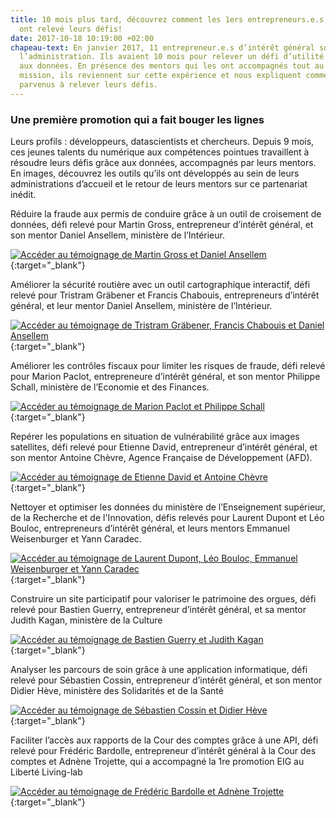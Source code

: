 ```yaml
---
title: 10 mois plus tard, découvrez comment les 1ers entrepreneurs.e.s d'intérêt général
  ont relevé leurs défis!
date: 2017-10-18 10:19:00 +02:00
chapeau-text: En janvier 2017, 11 entrepreneur.e.s d’intérêt général sont entrés dans
  l’administration. Ils avaient 10 mois pour relever un défi d’utilité publique grâce
  aux données. En présence des mentors qui les ont accompagnés tout au long de leur
  mission, ils reviennent sur cette expérience et nous expliquent comment ils sont
  parvenus à relever leurs défis.
---
```


### Une première promotion qui a fait bouger les lignes 

Leurs profils : développeurs, datascientists et chercheurs. Depuis 9 mois, ces jeunes talents du numérique aux compétences pointues travaillent à résoudre leurs défis grâce aux données, accompagnés par leurs mentors. En images, découvrez les outils qu’ils ont développés au sein de leurs administrations d’accueil et le retour de leurs mentors sur ce partenariat inédit.

Réduire la fraude aux permis de conduire grâce à un outil de croisement de données, défi relevé pour Martin Gross, entrepreneur d’intérêt général, et son mentor Daniel Ansellem, ministère de l’Intérieur.

[![Accéder au témoignage de Martin Gross et Daniel Ansellem](/uploads/1.png)](https://www.dailymotion.com/video/x64z3a0 "Accéder au témoignage de Martin Gross et Daniel Ansellem"){:target="_blank"}

Améliorer la sécurité routière avec un outil cartographique interactif, défi relevé pour Tristram Gräbener et Francis Chabouis, entrepreneurs d’intérêt général, et leur mentor Daniel Ansellem, ministère de l’Intérieur.

[![Accéder au témoignage de Tristram Gräbener, Francis Chabouis et Daniel Ansellem](/uploads/2.png)](https://www.dailymotion.com/video/x64z28u "Accéder au témoignage de Tristram Gräbener, Francis Chabouis et Daniel Ansellem"){:target="_blank"}

Améliorer les contrôles fiscaux pour limiter les risques de fraude, défi relevé pour Marion Paclot, entrepreneure d’intérêt général, et son mentor Philippe Schall, ministère de l’Economie et des Finances.

[![Accéder au témoignage de Marion Paclot et Philippe Schall](/uploads/3.png)](https://www.dailymotion.com/video/x64z39u "Accéder au témoignage de Marion Paclot et Philippe Schall"){:target="_blank"}

Repérer les populations en situation de vulnérabilité grâce aux images satellites, défi relevé pour Etienne David, entrepreneur d’intérêt général, et son mentor Antoine Chèvre, Agence Française de Développement (AFD).

[![Accéder au témoignage de Etienne David et Antoine Chèvre](/uploads/4.png)](https://www.dailymotion.com/video/x64z39y "Accéder au témoignage de Etienne David et Antoine Chèvre"){:target="_blank"}

Nettoyer et optimiser les données du ministère de l’Enseignement supérieur, de la Recherche et de l'Innovation, défis relevés pour Laurent Dupont et Léo Bouloc, entrepreneurs d’intérêt général, et leurs mentors Emmanuel Weisenburger et Yann Caradec.

[![Accéder au témoignage de Laurent Dupont, Léo Bouloc, Emmanuel Weisenburger et Yann Caradec](/uploads/5.png)](https://www.dailymotion.com/video/x64z39w "Accéder au témoignage de Laurent Dupont, Léo Bouloc, Emmanuel Weisenburger et Yann Caradec"){:target="_blank"}

Construire un site participatif pour valoriser le patrimoine des orgues, défi relevé pour Bastien Guerry, entrepreneur d’intérêt général, et sa mentor Judith Kagan, ministère de la Culture

[![Accéder au témoignage de Bastien Guerry et Judith Kagan](/uploads/6.png)](https://www.dailymotion.com/video/x64z39q "Accéder au témoignage de Bastien Guerry et Judith Kagan"){:target="_blank"}

Analyser les parcours de soin grâce à une application informatique, défi relevé pour Sébastien Cossin, entrepreneur d’intérêt général, et son mentor Didier Hève, ministère des Solidarités et de la Santé

[![Accéder au témoignage de Sébastien Cossin et Didier Hève](/uploads/7.png)](https://www.dailymotion.com/video/x64z39z "Accéder au témoignage de Sébastien Cossin et Didier Hève"){:target="_blank"}

Faciliter l’accès aux rapports de la Cour des comptes grâce à une API, défi relevé pour Frédéric Bardolle, entrepreneur d’intérêt général à la Cour des comptes et Adnène Trojette, qui a accompagné la 1re promotion EIG au Liberté Living-lab

[![Accéder au témoignage de Frédéric Bardolle et Adnène Trojette](/uploads/8.png)](https://www.dailymotion.com/video/x64z39x "Accéder au témoignage de Frédéric Bardolle et Adnène Trojette"){:target="_blank"}

